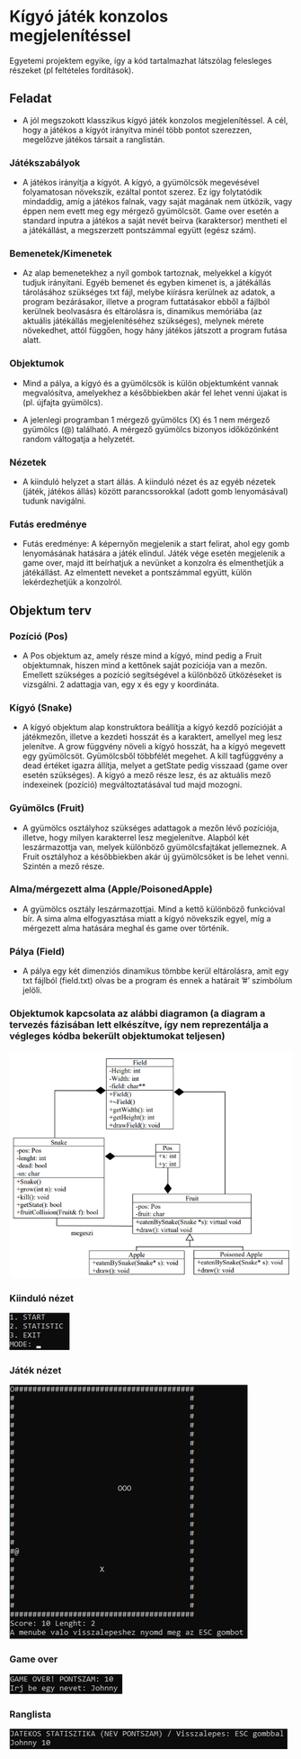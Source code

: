 # Kígyó játék konzolos megjelenítéssel

Egyetemi projektem egyike, így a kód tartalmazhat látszólag felesleges részeket (pl feltételes fordítások).

## Feladat

- A jól megszokott klasszikus kígyó játék konzolos megjelenítéssel. A cél, hogy a játékos a kígyót irányítva minél több pontot szerezzen, megelőzve játékos társait a ranglistán.

### Játékszabályok

- A játékos irányítja a kígyót. A kígyó, a gyümölcsök megevésével 
folyamatosan növekszik, ezáltal pontot szerez. Ez így folytatódik mindaddig, amíg a játékos 
falnak, vagy saját magának nem ütközik, vagy éppen nem evett meg egy mérgező gyümölcsöt. Game over esetén a standard inputra a játékos 
a saját nevét beírva (karaktersor) mentheti el a játékállást, a megszerzett pontszámmal együtt
(egész szám).

### Bemenetek/Kimenetek

- Az alap bemenetekhez a nyíl gombok tartoznak, melyekkel a kígyót 
tudjuk irányítani. Egyéb bemenet és egyben kimenet is, a játékállás tárolásához szükséges txt 
fájl, melybe kiírásra kerülnek az adatok, a program bezárásakor, illetve a program futtatásakor 
ebből a fájlból kerülnek beolvasásra és eltárolásra is, dinamikus memóriába (az aktuális 
játékállás megjelenítéséhez szükséges), melynek mérete növekedhet, attól függően, hogy hány 
játékos játszott a program futása alatt.

### Objektumok

- Mind a pálya, a kígyó és a gyümölcsök is külön objektumként vannak
megvalósítva, amelyekhez a későbbiekben akár fel lehet venni újakat is (pl. újfajta gyümölcs). 

- A jelenlegi programban 1 mérgező gyümölcs (X) és 1 nem mérgező gyümölcs (@) található. A mérgező gyümölcs bizonyos időközönként random váltogatja a helyzetét.

### Nézetek

- A kiinduló helyzet a start állás. A kiinduló nézet és az egyéb nézetek (játék, játékos 
állás) között parancssorokkal (adott gomb lenyomásával) tudunk navigálni.


### Futás eredménye

- Futás eredménye: A képernyőn megjelenik a start felirat, ahol egy gomb lenyomásának 
hatására a játék elindul. Játék vége esetén megjelenik a game over, majd itt beírhatjuk a 
nevünket a konzolra és elmenthetjük a játékállást. Az elmentett neveket a pontszámmal együtt, 
külön lekérdezhetjük a konzolról.

## Objektum terv

### Pozíció (Pos)

- A Pos objektum az, amely része mind a kígyó, mind pedig a Fruit objektumnak, 
hiszen mind a kettőnek saját pozíciója van a mezőn. Emellett szükséges a pozíció segítségével 
a különböző ütközéseket is vizsgálni. 2 adattagja van, egy x és egy y koordináta.

### Kígyó (Snake)

- A kígyó objektum alap konstruktora beállítja a kígyó kezdő pozícióját a 
játékmezőn, illetve a kezdeti hosszát és a karaktert, amellyel meg lesz jelenítve. A grow 
függvény növeli a kígyó hosszát, ha a kígyó megevett egy gyümölcsöt. Gyümölcsből többfélét 
megehet. A kill tagfüggvény a dead értéket igazra állítja, melyet a getState pedig visszaad 
(game over esetén szükséges). A kígyó a mező része lesz, és az aktuális mező indexeinek
(pozíció) megváltoztatásával tud majd mozogni.

### Gyümölcs (Fruit)

- A gyümölcs osztályhoz szükséges adattagok a mezőn lévő pozíciója,
illetve, hogy milyen karakterrel lesz megjelenítve. Alapból két leszármazottja van, melyek 
különböző gyümölcsfajtákat jellemeznek. A Fruit osztályhoz a későbbiekben akár új 
gyümölcsöket is be lehet venni. Szintén a mező része.

### Alma/mérgezett alma (Apple/PoisonedApple)

- A gyümölcs osztály leszármazottjai. Mind a 
kettő különböző funkcióval bír. A sima alma elfogyasztása miatt a kígyó növekszik egyel, míg 
a mérgezett alma hatására meghal és game over történik.

### Pálya (Field)

- A pálya egy két dimenziós dinamikus 
tömbbe kerül eltárolásra, amit egy txt fájlból (field.txt) olvas be a program és ennek a határait 
’#’ szimbólum jelöli.

### Objektumok kapcsolata az alábbi diagramon (a diagram a tervezés fázisában lett elkészítve, így nem reprezentálja a végleges kódba bekerült objektumokat teljesen)
![](uml.png)

### Kiinduló nézet
![](1.png)

### Játék nézet
![](2.png)

### Game over
![](3.png)

### Ranglista
![](4.png)